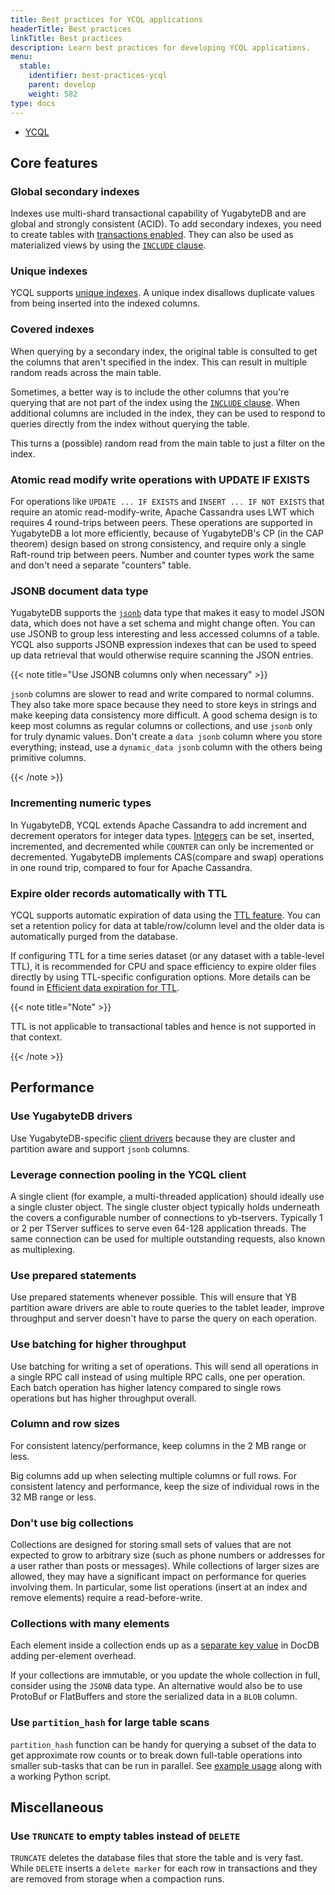 ```yaml
---
title: Best practices for YCQL applications
headerTitle: Best practices
linkTitle: Best practices
description: Learn best practices for developing YCQL applications.
menu:
  stable:
    identifier: best-practices-ycql
    parent: develop
    weight: 582
type: docs
---
```


<ul class="nav nav-tabs-alt nav-tabs-yb">
  <li >
    <a href="" class="nav-link active">
      <i class="icon-cassandra" aria-hidden="true"></i>
      YCQL
    </a>
  </li>
</ul>

## Core features

### Global secondary indexes

Indexes use multi-shard transactional capability of YugabyteDB and are global and strongly consistent (ACID). To add secondary indexes, you need to create tables with [transactions enabled](../../api/ycql/ddl_create_table/#table-properties-1). They can also be used as materialized views by using the [`INCLUDE` clause](../../api/ycql/ddl_create_index#included-columns).

### Unique indexes

YCQL supports [unique indexes](../../api/ycql/ddl_create_index#unique-index). A unique index disallows duplicate values from being inserted into the indexed columns.

### Covered indexes

When querying by a secondary index, the original table is consulted to get the columns that aren't specified in the index. This can result in multiple random reads across the main table.

Sometimes, a better way is to include the other columns that you're querying that are not part of the index using the [`INCLUDE` clause](../../api/ycql/ddl_create_index/#included-columns). When additional columns are included in the index, they can be used to respond to queries directly from the index without querying the table.

This turns a (possible) random read from the main table to just a filter on the index.

### Atomic read modify write operations with UPDATE IF EXISTS

For operations like `UPDATE ... IF EXISTS` and `INSERT ... IF NOT EXISTS` that require an atomic read-modify-write, Apache Cassandra uses LWT which requires 4 round-trips between peers. These operations are supported in YugabyteDB a lot more efficiently, because of YugabyteDB's CP (in the CAP theorem) design based on strong consistency, and require only a single Raft-round trip between peers. Number and counter types work the same and don't need a separate "counters" table.

### JSONB document data type

YugabyteDB supports the [`jsonb`](../../api/ycql/type_jsonb/) data type that makes it easy to model JSON data, which does not have a set schema and might change often. You can use JSONB to group less interesting and less accessed columns of a table. YCQL also supports JSONB expression indexes that can be used to speed up data retrieval that would otherwise require scanning the JSON entries.

{{< note title="Use JSONB columns only when necessary" >}}

`jsonb` columns are slower to read and write compared to normal columns. They also take more space because they need to store keys in strings and make keeping data consistency more difficult. A good schema design is to keep most columns as regular columns or collections, and use `jsonb` only for truly dynamic values. Don't create a `data jsonb` column where you store everything; instead, use a `dynamic_data jsonb` column with the others being primitive columns.

{{< /note >}}

### Incrementing numeric types

In YugabyteDB, YCQL extends Apache Cassandra to add increment and decrement operators for integer data types. [Integers](../../api/ycql/type_int) can be set, inserted, incremented, and decremented while `COUNTER` can only be incremented or decremented. YugabyteDB implements CAS(compare and swap) operations in one round trip, compared to four for Apache Cassandra.

### Expire older records automatically with TTL

YCQL supports automatic expiration of data using the [TTL feature](../../api/ycql/ddl_create_table/#use-table-property-to-define-the-default-expiration-time-for-rows). You can set a retention policy for data at table/row/column level and the older data is automatically purged from the database.

If configuring TTL for a time series dataset (or any dataset with a table-level TTL), it is recommended for CPU and space efficiency to expire older files directly by using TTL-specific configuration options.  More details can be found in [Efficient data expiration for TTL](../learn/ttl-data-expiration-ycql/#efficient-data-expiration-for-ttl).

{{< note title="Note" >}}

TTL is not applicable to transactional tables and hence is not supported in that context.

{{< /note >}}

## Performance

### Use YugabyteDB drivers

Use YugabyteDB-specific [client drivers](../../develop/build-apps/) because they are cluster and partition aware and support `jsonb` columns.

### Leverage connection pooling in the YCQL client

A single client (for example, a multi-threaded application) should ideally use a single cluster object. The single cluster object typically holds underneath the covers a configurable number of connections to yb-tservers. Typically 1 or 2 per TServer suffices to serve even 64-128 application threads. The same connection can be used for multiple outstanding requests, also known as multiplexing.

### Use prepared statements

Use prepared statements whenever possible. This will ensure that YB partition aware drivers are able to route queries to the tablet leader, improve throughput and server doesn't have to parse the query on each operation.

### Use batching for higher throughput

Use batching for writing a set of operations. This will send all operations in a single RPC call instead of using multiple RPC calls, one per operation. Each batch operation has higher latency compared to single rows operations but has higher throughput overall.

### Column and row sizes

For consistent latency/performance, keep columns in the 2 MB range or less.

Big columns add up when selecting multiple columns or full rows. For consistent latency and performance, keep the size of individual rows in the 32 MB range or less.

### Don't use big collections

Collections are designed for storing small sets of values that are not expected to grow to arbitrary size (such as phone numbers or addresses for a user rather than posts or messages). While collections of larger sizes are allowed, they may have a significant impact on performance for queries involving them. In particular, some list operations (insert at an index and remove elements) require a read-before-write.

### Collections with many elements

Each element inside a collection ends up as a [separate key value](../../architecture/docdb/persistence#ycql-collection-type-example) in DocDB adding per-element overhead.

If your collections are immutable, or you update the whole collection in full, consider using the `JSONB` data type. An alternative would also be to use ProtoBuf or FlatBuffers and store the serialized data in a `BLOB` column.

### Use `partition_hash` for large table scans

`partition_hash` function can be handy for querying a subset of the data to get approximate row counts or to break down full-table operations into smaller sub-tasks that can be run in parallel. See [example usage](../../api/ycql/expr_fcall#partition-hash-function) along with a working Python script.

## Miscellaneous

### Use `TRUNCATE` to empty tables instead of `DELETE`

`TRUNCATE` deletes the database files that store the table and is very fast. While `DELETE` inserts a `delete marker` for each row in transactions and they are removed from storage when a compaction runs.
